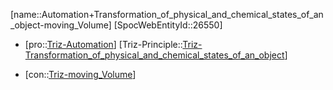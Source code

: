 ﻿---
type: TrizContradiction
aliases:
- Automation+Transformation_of_physical_and_chemical_states_of_an_object-moving_Volume
license: CC BY-SA 4.0
copyright: https://github.com/SpocWeb
IsDeleted: false
IsReadOnly: false
Confidential: public
tags: 
- Triz/Contradiction
---
[name::Automation+Transformation_of_physical_and_chemical_states_of_an_object-moving_Volume]
[SpocWebEntityId::26550]
+ [pro::[Triz-Automation](tech/Triz/Parameter/Triz-Automation.md)]
[Triz-Principle::[Triz-Transformation_of_physical_and_chemical_states_of_an_object](tech/Triz/Principle/Triz-Transformation_of_physical_and_chemical_states_of_an_object.md)]
- [con::[Triz-moving_Volume](tech/Triz/Parameter/Triz-moving_Volume.md)]

